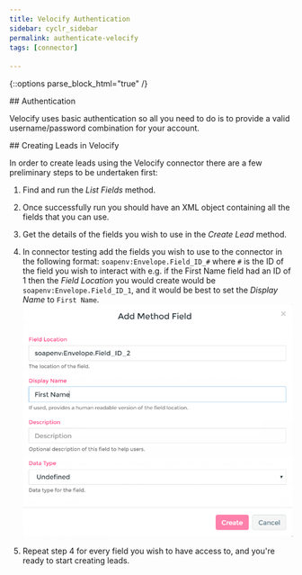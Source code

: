 ```yaml
---
title: Velocify Authentication
sidebar: cyclr_sidebar
permalink: authenticate-velocify
tags: [connector]

---
```

{::options parse_block_html="true" /}
<section class="card py-5 my-5">
## Authentication

Velocify uses basic authentication so all you need to do is to provide a valid username/password combination for your account.


</section>
<section class="card py-5 my-5">
## Creating Leads in Velocify

In order to create leads using the Velocify connector there are a few preliminary steps to be undertaken first:

1. Find and run the *List Fields* method.

2. Once successfully run you should have an XML object containing all the fields that you can use.

3. Get the details of the fields you wish to use in the *Create Lead* method.

4. In connector testing add the fields you wish to use to the connector in the following format: `soapenv:Envelope.Field_ID_#` where `#` is the ID of the field you wish to interact with e.g. if the First Name field had an ID of 1 then the *Field Location* you would create would be `soapenv:Envelope.Field_ID_1`, and it would be best to set the *Display Name* to `First Name`.
![](./images/velocify_custom_field.png)

5. Repeat step 4 for every field you wish to have access to, and you're ready to start creating leads.

</section>
